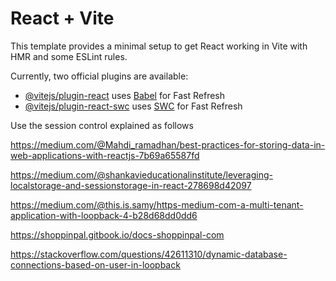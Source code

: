# React + Vite

This template provides a minimal setup to get React working in Vite with HMR and some ESLint rules.

Currently, two official plugins are available:

- [@vitejs/plugin-react](https://github.com/vitejs/vite-plugin-react/blob/main/packages/plugin-react/README.md) uses [Babel](https://babeljs.io/) for Fast Refresh
- [@vitejs/plugin-react-swc](https://github.com/vitejs/vite-plugin-react-swc) uses [SWC](https://swc.rs/) for Fast Refresh



Use the session control explained as follows


https://medium.com/@Mahdi_ramadhan/best-practices-for-storing-data-in-web-applications-with-reactjs-7b69a65587fd

https://medium.com/@shankavieducationalinstitute/leveraging-localstorage-and-sessionstorage-in-react-278698d42097

https://medium.com/@this.is.samy/https-medium-com-a-multi-tenant-application-with-loopback-4-b28d68dd0dd6

https://shoppinpal.gitbook.io/docs-shoppinpal-com

https://stackoverflow.com/questions/42611310/dynamic-database-connections-based-on-user-in-loopback